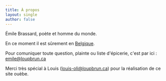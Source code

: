 ```yaml
---
title: À propos
layout: single
author: false
---
```


Émile Brassard, poète et homme du monde.

En ce moment il est sûrement en [Belgique](https://duckduckgo.com/?q=belgique&t=ffab).

Pour comuniquer toute question, plainte ou liste d'épicerie, c'est par ici : emile@loupbrun.ca

Merci très spécial à Louis (louis-oli@loupbrun.ca) pour la réalisation de ce site ouèbe.
